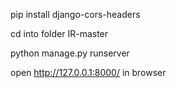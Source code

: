pip install django-cors-headers

cd into folder IR-master

python manage.py runserver

open http://127.0.0.1:8000/ in browser

